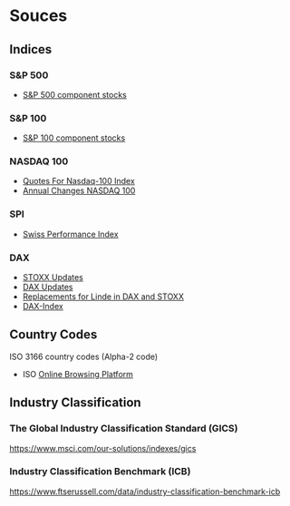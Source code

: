 # Souces
## Indices
### S&P 500
* [S&P 500 component stocks](https://en.wikipedia.org/wiki/List_of_S%26P_500_companies)
### S&P 100
* [S&P 100 component stocks](https://en.wikipedia.org/wiki/S%26P_100)
### NASDAQ 100
* [Quotes For Nasdaq-100 Index](https://www.nasdaq.com/market-activity/quotes/nasdaq-ndx-index)
* [Annual Changes NASDAQ 100](https://ir.nasdaq.com/news-releases/news-release-details/annual-changes-nasdaq-100-index-10)
### SPI
* [Swiss Performance Index](https://www.six-group.com/en/products-services/the-swiss-stock-exchange/market-data/indices/index-explorer/index-details.CH0009987501CHF9.html#/components)

### DAX
* [STOXX Updates](https://www.stoxx.com/index-updates)
* [DAX Updates](https://www.dax-indices.com/news)
* [Replacements for Linde in DAX and STOXX](https://qontigo.com/replacements-for-linde-in-dax-and-stoxx-indices-announced/)
* [DAX-Index](https://deutsche-boerse.com/dbg-de/media/deutsche-boerse-spotlights/spotlight/DAX-Index-Benchmark-und-Barometer-f-r-die-deutsche-Wirtschaft-148654)

## Country Codes
ISO 3166 country codes (Alpha-2 code)
* ISO [Online Browsing Platform](https://www.iso.org/obp/ui/#search)

## Industry Classification

### The Global Industry Classification Standard (GICS)
https://www.msci.com/our-solutions/indexes/gics

### Industry Classification Benchmark (ICB)
https://www.ftserussell.com/data/industry-classification-benchmark-icb
